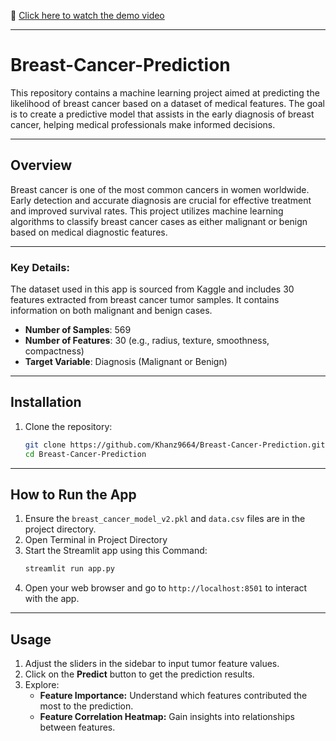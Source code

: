 🎥 [Click here to watch the demo video](https://raw.githubusercontent.com/Khanz9664/Breast-Cancer-Prediction/main/vid.mp4)

---

# Breast-Cancer-Prediction

This repository contains a machine learning project aimed at predicting the likelihood of breast cancer based on a dataset of medical features. The goal is to create a predictive model that assists in the early diagnosis of breast cancer, helping medical professionals make informed decisions.

---

## Overview
Breast cancer is one of the most common cancers in women worldwide. Early detection and accurate diagnosis are crucial for effective treatment and improved survival rates. This project utilizes machine learning algorithms to classify breast cancer cases as either malignant or benign based on medical diagnostic features.

---

### Key Details:
The dataset used in this app is sourced from Kaggle and includes 30 features extracted from breast cancer tumor samples. It contains information on both malignant and benign cases.
- **Number of Samples**: 569
- **Number of Features**: 30 (e.g., radius, texture, smoothness, compactness)
- **Target Variable**: Diagnosis (Malignant or Benign)

---

## Installation
1. Clone the repository:
   ```bash
   git clone https://github.com/Khanz9664/Breast-Cancer-Prediction.git
   cd Breast-Cancer-Prediction

---

## How to Run the App
1. Ensure the `breast_cancer_model_v2.pkl` and `data.csv` files are in the project directory.
2. Open Terminal in Project Directory
3. Start the Streamlit app using this Command:
   ```bash
   streamlit run app.py
   ```
4. Open your web browser and go to `http://localhost:8501` to interact with the app.

---

## Usage
1. Adjust the sliders in the sidebar to input tumor feature values.
2. Click on the **Predict** button to get the prediction results.
3. Explore:
   - **Feature Importance:** Understand which features contributed the most to the prediction.
   - **Feature Correlation Heatmap:** Gain insights into relationships between features.
